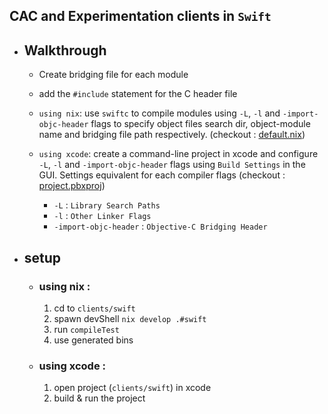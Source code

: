 ## CAC and Experimentation clients in `Swift`

- ## Walkthrough
    - Create bridging file for each module
    - add the `#include` statement for the C header file
    - `using nix`: use `swiftc` to compile modules using `-L`, `-l` and `-import-objc-header` flags to specify object files search dir, object-module name and bridging file path respectively. (checkout : [default.nix](default.nix))
    - `using xcode`: create a command-line project in xcode and configure `-L`, `-l` and `-import-objc-header` flags using `Build Settings` in the GUI. Settings equivalent for each compiler flags (checkout : [project.pbxproj](swift.xcodeproj/project.pbxproj))

        - `-L` : `Library Search Paths`
        - `-l` : `Other Linker Flags`
        - `-import-objc-header` : `Objective-C Bridging Header`

- ## setup
    - ### using nix :
        1. cd to `clients/swift`
        2. spawn devShell `nix develop .#swift`
        3. run `compileTest`
        4. use generated bins

    - ### using xcode :
        1. open project (`clients/swift`) in xcode
        2. build & run the project
